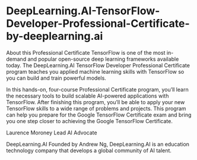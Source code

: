 # DeepLearning.AI-TensorFlow-Developer-Professional-Certificate-by-deeplearning.ai

About this Professional Certificate
TensorFlow is one of the most in-demand and popular open-source deep learning frameworks available today. The DeepLearning.AI TensorFlow Developer Professional Certificate program teaches you applied machine learning skills with TensorFlow so you can build and train powerful models.

In this hands-on, four-course Professional Certificate program, you’ll learn the necessary tools to build scalable AI-powered applications with TensorFlow. 
After finishing this program, you’ll be able to apply your new TensorFlow skills to a wide range of problems and projects. 
This program can help you prepare for the Google TensorFlow Certificate exam and bring you one step closer to achieving the Google TensorFlow Certificate.


Laurence Moroney
Lead AI Advocate

DeepLearning.AI
Founded by Andrew Ng, DeepLearning.AI is an education technology company that develops a global community of AI talent.
